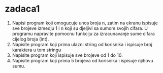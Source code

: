 # zadaca1
1. Napisi program koji omogucuje unos broja n, zatim na ekranu ispisuje sve brojeve izmedju 1 i n koji su djeljivi sa sumom svojih cifara. U programu napravite pomocnu funkciju za izracunavanje sume cifara cijelog broja (int).
2. Napisite program koji prima ulazni string od korisnika i ispisuje broj karaktera u tom stringu
3. Napisite program koji ispisuje sve brojeve od 1 do 10.
4. Napisite program koji prima 5 brojeva od korisnika i ispisuje njihovu sumu.